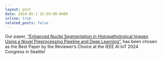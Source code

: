 ```yaml
---
layout: post
date: 2024-05-1 15:59:00-0400
inline: true
related_posts: false
---
```


Our paper,  <a href= "http://dx.doi.org/10.1109/AIIoT61789.2024.10578993">“Enhanced Nuclei Segmentation in Histopathological Images Using a Novel Preprocessing Pipeline and Deep Learning”</a>, has been chosen as the Best Paper by the Reviewer’s Choice at the IEEE AI IoT 2024 Congress in Seattle!